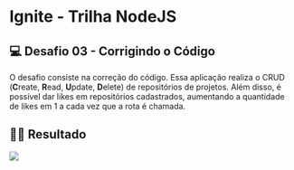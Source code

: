 # Ignite - Trilha NodeJS

## 💻 Desafio 03 - Corrigindo o Código

O desafio consiste na correção do código. Essa aplicação realiza o CRUD (**C**reate, **R**ead, **U**pdate, **D**elete) de repositórios de projetos. Além disso, é possível dar likes em repositórios cadastrados, aumentando a quantidade de likes em 1 a cada vez que a rota é chamada.
## 👩‍💻 Resultado
<img src="https://user-images.githubusercontent.com/84260347/144760158-babbeb97-8d71-4a12-931c-b279a688a5ec.png">
